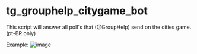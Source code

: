 # tg_grouphelp_citygame_bot
This script will answer all poll´s that (@GroupHelp) send on the cities game. (pt-BR only)

Example:
![image](https://user-images.githubusercontent.com/126073423/223735156-93247c1b-f229-4d5c-b2ca-b01debe78b13.png)
